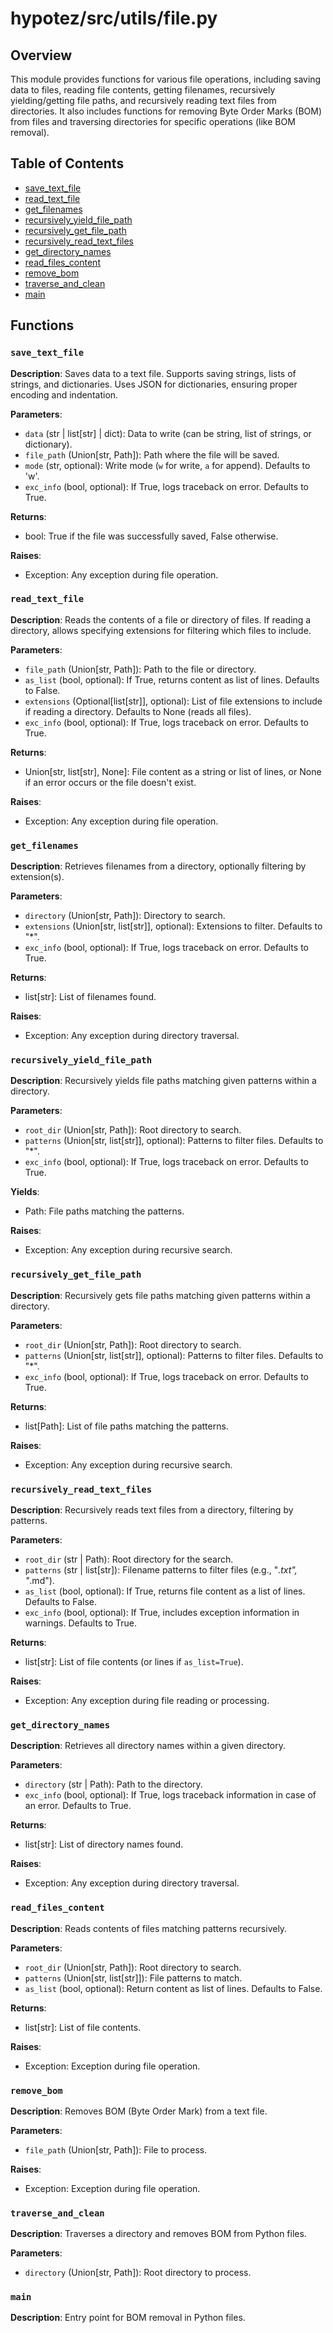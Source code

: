 # hypotez/src/utils/file.py

## Overview

This module provides functions for various file operations, including saving data to files, reading file contents, getting filenames, recursively yielding/getting file paths, and recursively reading text files from directories.  It also includes functions for removing Byte Order Marks (BOM) from files and traversing directories for specific operations (like BOM removal).

## Table of Contents

* [save_text_file](#save-text-file)
* [read_text_file](#read-text-file)
* [get_filenames](#get-filenames)
* [recursively_yield_file_path](#recursively-yield-file-path)
* [recursively_get_file_path](#recursively-get-file-path)
* [recursively_read_text_files](#recursively-read-text-files)
* [get_directory_names](#get-directory-names)
* [read_files_content](#read-files-content)
* [remove_bom](#remove-bom)
* [traverse_and_clean](#traverse-and-clean)
* [main](#main)


## Functions

### `save_text_file`

**Description**: Saves data to a text file.  Supports saving strings, lists of strings, and dictionaries. Uses JSON for dictionaries, ensuring proper encoding and indentation.

**Parameters**:
- `data` (str | list[str] | dict): Data to write (can be string, list of strings, or dictionary).
- `file_path` (Union[str, Path]): Path where the file will be saved.
- `mode` (str, optional): Write mode (`w` for write, `a` for append). Defaults to 'w'.
- `exc_info` (bool, optional): If True, logs traceback on error. Defaults to True.

**Returns**:
- bool: True if the file was successfully saved, False otherwise.

**Raises**:
- Exception: Any exception during file operation.


### `read_text_file`

**Description**: Reads the contents of a file or directory of files. If reading a directory, allows specifying extensions for filtering which files to include.

**Parameters**:
- `file_path` (Union[str, Path]): Path to the file or directory.
- `as_list` (bool, optional): If True, returns content as list of lines. Defaults to False.
- `extensions` (Optional[list[str]], optional): List of file extensions to include if reading a directory. Defaults to None (reads all files).
- `exc_info` (bool, optional): If True, logs traceback on error. Defaults to True.

**Returns**:
- Union[str, list[str], None]: File content as a string or list of lines, or None if an error occurs or the file doesn't exist.

**Raises**:
- Exception: Any exception during file operation.


### `get_filenames`

**Description**: Retrieves filenames from a directory, optionally filtering by extension(s).

**Parameters**:
- `directory` (Union[str, Path]): Directory to search.
- `extensions` (Union[str, list[str]], optional): Extensions to filter. Defaults to "*".
- `exc_info` (bool, optional): If True, logs traceback on error. Defaults to True.

**Returns**:
- list[str]: List of filenames found.

**Raises**:
- Exception: Any exception during directory traversal.


### `recursively_yield_file_path`

**Description**: Recursively yields file paths matching given patterns within a directory.

**Parameters**:
- `root_dir` (Union[str, Path]): Root directory to search.
- `patterns` (Union[str, list[str]], optional): Patterns to filter files. Defaults to "*".
- `exc_info` (bool, optional): If True, logs traceback on error. Defaults to True.

**Yields**:
- Path: File paths matching the patterns.

**Raises**:
- Exception: Any exception during recursive search.


### `recursively_get_file_path`

**Description**: Recursively gets file paths matching given patterns within a directory.

**Parameters**:
- `root_dir` (Union[str, Path]): Root directory to search.
- `patterns` (Union[str, list[str]], optional): Patterns to filter files. Defaults to "*".
- `exc_info` (bool, optional): If True, logs traceback on error. Defaults to True.

**Returns**:
- list[Path]: List of file paths matching the patterns.

**Raises**:
- Exception: Any exception during recursive search.


### `recursively_read_text_files`

**Description**: Recursively reads text files from a directory, filtering by patterns.

**Parameters**:
- `root_dir` (str | Path): Root directory for the search.
- `patterns` (str | list[str]): Filename patterns to filter files (e.g., "*.txt", "*.md").
- `as_list` (bool, optional): If True, returns file content as a list of lines. Defaults to False.
- `exc_info` (bool, optional): If True, includes exception information in warnings. Defaults to True.

**Returns**:
- list[str]: List of file contents (or lines if `as_list=True`).

**Raises**:
- Exception: Any exception during file reading or processing.


### `get_directory_names`

**Description**: Retrieves all directory names within a given directory.

**Parameters**:
- `directory` (str | Path): Path to the directory.
- `exc_info` (bool, optional): If True, logs traceback information in case of an error. Defaults to True.

**Returns**:
- list[str]: List of directory names found.

**Raises**:
- Exception: Any exception during directory traversal.


### `read_files_content`

**Description**: Reads contents of files matching patterns recursively.

**Parameters**:
- `root_dir` (Union[str, Path]): Root directory to search.
- `patterns` (Union[str, list[str]]): File patterns to match.
- `as_list` (bool, optional): Return content as list of lines. Defaults to False.


**Returns**:
- list[str]: List of file contents.


**Raises**:
- Exception: Exception during file operation.


### `remove_bom`

**Description**: Removes BOM (Byte Order Mark) from a text file.

**Parameters**:
- `file_path` (Union[str, Path]): File to process.

**Raises**:
- Exception: Exception during file operation.


### `traverse_and_clean`

**Description**: Traverses a directory and removes BOM from Python files.

**Parameters**:
- `directory` (Union[str, Path]): Root directory to process.


### `main`

**Description**: Entry point for BOM removal in Python files.